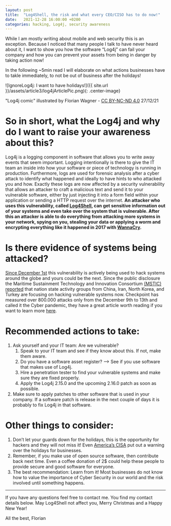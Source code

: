 ```yaml
---
layout: post
title:  "Log4Shell, the risk and what every CEO/CISO has to do now!"
date:   2021-12-28 16:00:00 +0200
categories: hacking, Log4j, security awareness
---
```


While I am mostly writing about mobile and web security this is an exception.
Because I noticed that many people I talk to have never heard about it, I want to show you how the software “Log4j” can fail your company and how you can prevent your assets from being in danger by taking action now!

In the following ~5min read I will elaborate on what actions businesses have to takle immediately, to not be out of business after the holidays!

![IgnoreLog4j: I want to have holidays!]({{ site.url }}/assets/article3/log4jArticlePic.png){: .center-image}  

"Log4j comic" illustrated by Florian Wagner - [CC BY-NC-ND 4.0][cc] 27/12/21  

# So in short, what the Log4j and why do I want to raise your awareness about this?

Log4j is a logging component in software that allows you to write away events that seem important. Logging intentionally is there to give the IT team an inside into how your software or piece of technology is running in production.
Furthermore, logs are used for forensic analysis after a cyber attack to identify what happened and ideally to have hints to who attacked you and how.
Exactly these logs are now affected by a security vulnerability that allows an attacker to craft a malicious text and send it to your vulnerable software, either by just injecting it into a form field within your application or sending a HTTP request over the internet.
**An attacker who uses this vulnerability, called [Log4Shell][Log4ShellCVE], can get sensitive information out of your systems and even take over the system that is vulnerable. After this an attacker is able to do everything from attacking more systems in your network, spying on you, stealing your data or applying a worm and encrypting everything like it happened in 2017 with [WannaCry][WannaCry].**

# Is there evidence of systems being attacked?

[Since December 1st][Log4ShellFirstEncounter] this vulnerability is actively being used to hack systems around the globe and yours could be the next.
Since the public disclosure the Maritime Sustainment Technology and Innovation Consortium [(MSTIC) reported][MSTICNationalStateActivityGroups] that nation state activity groups from China, Iran, North Korea, and Turkey are focusing on hacking vulnerable systems now. 
Checkpoint has measured over 800.000 attacks only from the December 9th to 13th and called it the Cyber pandemic, they have a great article worth reading if you want to learn more [here][cyberPandemic].

# Recommended actions to take:

1. Ask yourself and your IT team: Are we vulnerable?
    1. Speak to your IT team and see if they know about this. If not, make them aware.
    2. Do you have a software asset register? —> See if you use software that makes use of Log4j.
    3. Hire a penetration tester to find your vulnerable systems and make sure they are fixed properly.
    4. Apply the Log4j 2.15.0 and the upcoming 2.16.0 patch as soon as possible.
2. Make sure to apply patches to other software that is used in your company. If a software patch is release in the next couple of days it is probably to fix Log4j in that software.

# Other things to consider:  

1. Don’t let your guards down for the holidays, this is the opportunity for hackers and they will not miss it! Even [America’s CISA][holidayHacks] put out a warning over the holidays for businesses. 
2. Remember, if you make use of open source software, then contribute back next time. Even a coffee donation of 2$ could help these people to provide secure and good software for everyone. 
3. The best recommendation: Learn from it! Most businesses do not know how to value the importance of Cyber Security in our world and the risk involved until something happens. 

---

If you have any questions feel free to contact me. You find my contact details below.
May Log4Shell not affect you, Merry Christmas and a Happy New Year!

All the best,
Florian 

[Log4ShellCVE]: https://nvd.nist.gov/vuln/detail/CVE-2021-44228
[WannaCry]: https://www.cisa.gov/uscert/sites/default/files/FactSheets/NCCIC%20ICS_FactSheet_WannaCry_Ransomware_S508C.pdf
[Log4ShellFirstEncounter]: https://twitter.com/eastdakota/status/1469800951351427073?s=21
[MSTICNationalStateActivityGroups]: https://www.microsoft.com/security/blog/2021/12/11/guidance-for-preventing-detecting-and-hunting-for-cve-2021-44228-log4j-2-exploitation
[holidayHacks]: https://www.cisa.gov/uscert/ncas/current-activity/2021/11/22/reminder-critical-infrastructure-stay-vigilant-against-threats
[cc]: https://creativecommons.org/licenses/by-nc-nd/4.0/
[cyberPandemic]: https://blog.checkpoint.com/2021/12/13/the-numbers-behind-a-cyber-pandemic-detailed-dive/

<style>
.center-image
{
    margin: 0 auto;
    display: block;
}
